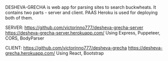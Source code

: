 ﻿<a>DESHEVA-GRECHA</a> is web app for parsing sites to search buckwheats.
It contains two parts - server and client. PAAS Heroku is used for deploying both of them.

SERVER:
https://github.com/victorinno777/desheva-grecha-server
https://desheva-grecha-server.herokuapp.com/
Using Express, Puppeteer, CORS, BodyParser

CLIENT:
https://github.com/victorinno777/desheva-grecha
https://desheva-grecha.herokuapp.com/
Using React, Bootstrap
